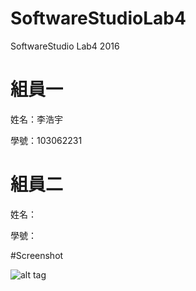 # SoftwareStudioLab4
SoftwareStudio Lab4 2016

# 組員一

姓名：李浩宇

學號：103062231

# 組員二

姓名：

學號：

#Screenshot

![alt tag](/csc.png)